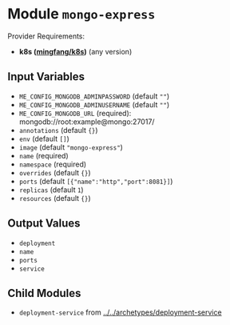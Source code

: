 
# Module `mongo-express`

Provider Requirements:
* **k8s ([mingfang/k8s](https://registry.terraform.io/providers/mingfang/k8s/latest))** (any version)

## Input Variables
* `ME_CONFIG_MONGODB_ADMINPASSWORD` (default `""`)
* `ME_CONFIG_MONGODB_ADMINUSERNAME` (default `""`)
* `ME_CONFIG_MONGODB_URL` (required): mongodb://root:example@mongo:27017/
* `annotations` (default `{}`)
* `env` (default `[]`)
* `image` (default `"mongo-express"`)
* `name` (required)
* `namespace` (required)
* `overrides` (default `{}`)
* `ports` (default `[{"name":"http","port":8081}]`)
* `replicas` (default `1`)
* `resources` (default `{}`)

## Output Values
* `deployment`
* `name`
* `ports`
* `service`

## Child Modules
* `deployment-service` from [../../archetypes/deployment-service](../../archetypes/deployment-service)

